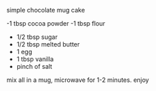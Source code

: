 simple chocolate mug cake

-1 tbsp cocoa powder
-1 tbsp flour
- 1/2 tbsp sugar
- 1/2 tbsp melted butter
- 1 egg
- 1 tbsp vanilla
- pinch of salt

mix all in a mug, microwave for 1-2 minutes. enjoy


